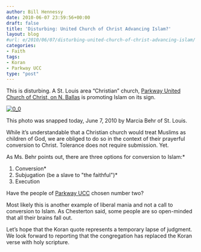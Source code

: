 ```yaml
---
author: Bill Hennessy
date: 2010-06-07 23:59:56+00:00
draft: false
title: 'Disturbing: United Church of Christ Advancing Islam?'
layout: blog
#url: e/2010/06/07/disturbing-united-church-of-christ-advancing-islam/
categories:
- Faith
tags:
- Koran
- Parkway UCC
type: "post"
---
```


This is disturbing. A St. Louis area “Christian” church, [Parkway United Church of Christ, on N. Ballas](https://www.parkwayucc.org/) is promoting Islam on its sign.

 

[![0_0](https://hennessysview.com/wp-content/uploads/2010/06/0_0_thumb.jpg)
](https://hennessysview.com/wp-content/uploads/2010/06/0_0.jpg)

 

This photo was snapped today, June 7, 2010 by Marcia Behr of St. Louis. 

 

While it’s understandable that a Christian church would treat Muslims as children of God, we are obliged to do so in the context of their prayerful conversion to Christ. Tolerance does not require submission. Yet.

 

As Ms. Behr points out, there are three options for conversion to Islam:*
1. Conversion*
2. Subjugation (be a slave to "the faithful")*
3. Execution

 

Have the people of [Parkway UCC](https://www.parkwayucc.org/) chosen number two? 

 

Most likely this is another example of liberal mania and not a call to conversion to Islam. As Chesterton said, some people are so open-minded that all their brains fall out. 

 

Let’s hope that the Koran quote represents a temporary lapse of judgment. We look forward to reporting that the congregation has replaced the Koran verse with holy scripture.
